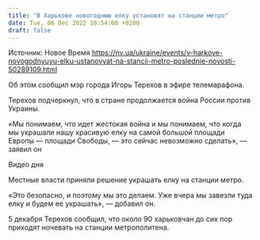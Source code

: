```yaml
---
title: "В Харькове новогоднюю елку установят на станции метро"
date: Tue, 06 Dec 2022 18:54:00 +0200
draft: false
---
```

Источник: Новое Время https://nv.ua/ukraine/events/v-harkove-novogodnyuyu-elku-ustanovyat-na-stancii-metro-poslednie-novosti-50289109.html


 Об этом сообщил мэр города Игорь Терехов в эфире телемарафона.

Терехов подчеркнул, что в стране продолжается война России против Украины.

«Мы понимаем, что идет жестокая война и мы понимаем, что когда мы украшали нашу красивую елку на самой большой площади Европы — площади Свободы, — это сейчас невозможно сделать», — заявил он

 Видео дня   

Местные власти приняли решение украшать елку на станции метро.

«Это безопасно, и поэтому мы это делаем. Уже вчера мы завезли туда елку и будем ее украшать», — добавил он.

5 декабря Терехов сообщил, что около 90 харьковчан до сих пор приходят ночевать на станции метрополитена.
